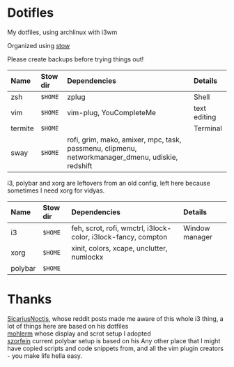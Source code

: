 # Dotifles
My dotfiles, using archlinux with i3wm

Organized using [stow](http://brandon.invergo.net/news/2012-05-26-using-gnu-stow-to-manage-your-dotfiles.html)

Please create backups before trying things out!

| Name           | Stow dir | Dependencies                                         | Details                                          |
| :------------- | :------- | :--------------------------------------------------- | :----------------------------------------------- |
| zsh            | `$HOME`  | zplug                                                | Shell                                            |
| vim            | `$HOME`  | vim-plug, YouCompleteMe                              | text editing                                     |
| termite        | `$HOME`  |                                                      | Terminal                                         |
| sway           | `$HOME`  | rofi, grim, mako, amixer, mpc, task, passmenu, clipmenu, networkmanager_dmenu, udiskie, redshift

i3, polybar and xorg are leftovers from an old config, left here because sometimes I need xorg for vidyas.

| Name           | Stow dir | Dependencies                                         | Details                                          |
| :------------- | :------- | :--------------------------------------------------- | :----------------------------------------------- |
| i3             | `$HOME`  | feh, scrot, rofi, wmctrl, i3lock-color, i3lock-fancy, compton | Window manager                             |
| xorg           | `$HOME`  | xinit, colors, xcape, unclutter, numlockx                         | |
| polybar        | `$HOME`  | | |

# Thanks

[SicariusNoctis](http://github.com/SicariusNoctis/dotfiles), whose reddit posts made me aware of this whole i3 thing, a lot of things here are based on his dotfiles  
[mohlerm](http://github.com/mohlerm/dotfiles) whose display and scrot setup I adopted  
[szorfein](http://github.com/szorfein/dotfiles) current polybar setup is based on his
Any other place that I might have copied scripts and code snippets from, and all the vim plugin creators - you make life hella easy.
